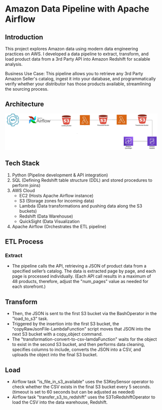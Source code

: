 # Amazon Data Pipeline with Apache Airflow

## Introduction
This project explores Amazon data using modern data engineering practices on AWS. I developed a data pipeline to extract, transform, and load product data from a 3rd Party API into Amazon Redshift for scalable analysis.

Business Use Case: This pipeline allows you to retrieve any 3rd Party Amazon Seller's catalog, ingest it into your database, and programmatically verify whether your distributor has those products available, streamlining the sourcing process.

## Architecture
![Project Architecture](architecture.jpeg)

## Tech Stack
1. Python (Pipeline development & API integration)
2. SQL (Defining Redshift table structure (DDL) and stored procedures to perform joins)
3. AWS Cloud
   - EC2 (Hosts Apache Airflow instance)
   - S3 (Storage zones for incoming data)
   - Lambda (Data transformations and pushing data along the S3 buckets)
   - Redshift (Data Warehouse)
   - QuickSight (Data Visualization
4. Apache Airflow (Orchestrates the ETL pipeline)

## ETL Process
### Extract
- The pipeline calls the API, retrieving a JSON of product data from a specified seller’s catalog. The data is extracted page by page, and each page is processed individually. (Each API call results in a maximum of 48 products, therefore, adjust the "num_pages" value as needed for each storefront.)
## Transform
- Then, the JSON is sent to the first S3 bucket via the BashOperator in the "load_to_s3" task.
- Triggered by the insertion into the first S3 bucket, the "copyRawJsonFile-LambdaFunction" script moves that JSON into the next S3 bucket with a copy_object command.
- The "transformation-convert-to-csv-lamdaFunction" waits for the object to exist in the second S3 bucket, and then performs data cleaning, specifies columns to include, converts the JSON into a CSV, and uploads the object into the final S3 bucket.
## Load
- Airflow task "is_file_in_s3_available" uses the S3KeySensor operator to check whether the CSV exists in the final S3 bucket every 5 seconds. (timeout is set to 60 seconds but can be adjusted as needed)
- Airflow task "transfer_s3_to_redshift" uses the S3ToRedshiftOperator to load the CSV into the data warehouse, Redshift.
